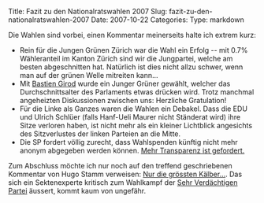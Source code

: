 Title: Fazit zu den Nationalratswahlen 2007
Slug: fazit-zu-den-nationalratswahlen-2007
Date: 2007-10-22
Categories:
Type: markdown

Die Wahlen sind vorbei, einen Kommentar meinerseits halte ich extrem kurz:

- Rein für die Jungen Grünen Zürich war die Wahl ein Erfolg -- mit 0.7% Wähleranteil im Kanton Zürich sind wir die Jungpartei, welche am besten abgeschnitten hat. Natürlich ist dies nicht allzu schwer, wenn man auf der grünen Welle mitreiten kann...
- Mit [Bastien Girod](http://www.bastiengirod.ch/) wurde ein Junger Grüner gewählt, welcher das Durchschnittsalter des Parlaments etwas drücken wird. Trotz manchmal angeheizten Diskussionen zwischen uns: Herzliche Gratulation!
- Für die Linke als Ganzes waren die Wahlen ein Debakel. Dass die EDU und Ulrich Schlüer (falls Hanf-Ueli Maurer nicht Ständerat wird) ihre Sitze verloren haben, ist nicht mehr als ein kleiner Lichtblick angesichts des Sitzverlustes der linken Parteien an die Mitte.
- Die SP fordert völlig zurecht, dass Wahlspenden künftig nicht mehr anonym abgegeben werden können. [Mehr Transparenz ist gefordert.](http://www.tagi.ch/dyn/news/schweiz/805483.html)

Zum Abschluss möchte ich nur noch auf den treffend geschriebenen Kommentar von Hugo Stamm verweisen: [Nur die grössten Kälber...](http://hugostamm.kaywa.ch/allgemeines/nur-die-groessten-kaelber.html). Das sich ein Sektenexperte kritisch zum Wahlkampf der [Sehr Verdächtigen Partei](http://antisvp.antifa.net/wordpress/) äussert, kommt kaum von ungefähr.
